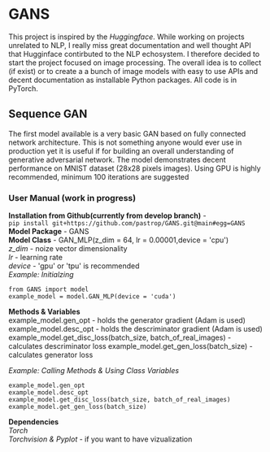 # GANS
This project is inspired by the *Huggingface*. While working on projects unrelated to NLP, I really miss great documentation and well thought API that Hugginface contirbuted to the NLP echosystem. I therefore decided to start the project focused on image processing. The overall idea is to collect (if exist) or to create a a bunch of image models with easy to use APIs and decent documentation as installable Python packages.  All code is in PyTorch.  
## Sequence GAN
The first model available is a very basic GAN  based on fully connected network architecture.  This is not something anyone would ever use in production yet it is useful if for building an overall understanding of generative adversarial network.  The model demonstrates decent performance on MNIST dataset (28x28 pixels images). Using GPU is highly recommended, minimum 100 iterations are suggested
### User Manual (work in progress)
**Installation from Github(currently from develop branch)** - </br> 
```pip install git+https://github.com/pastrop/GANS.git@main#egg=GANS```</br>
**Model Package** - GANS</br>
**Model Class**  - GAN_MLP(z_dim = 64, lr = 0.00001,device = 'cpu')</br> 
*z_dim* - noize vector dimensionality</br>
*lr* - learning rate</br>
*device* - 'gpu' or 'tpu' is recommended</br>
*Example: Initialzing*</br> 
```
from GANS import model
example_model = model.GAN_MLP(device = 'cuda')
```
**Methods & Variables**</br> 
example_model.gen_opt - holds the generator gradient (Adam is used)</br>
example_model.desc_opt - holds the descriminator gradient (Adam is used)</br>
example_model.get_disc_loss(batch_size, batch_of_real_images) - calculates descriminator loss
example_model.get_gen_loss(batch_size) - calculates generator loss

*Example: Calling Methods & Using Class Variables*</br> 
```
example_model.gen_opt
example_model.desc_opt
example_model.get_disc_loss(batch_size, batch_of_real_images) 
example_model.get_gen_loss(batch_size)
```


**Dependencies**</br>
*Torch*</br>
*Torchvision & Pyplot* - if you want to have vizualization</br>

   
